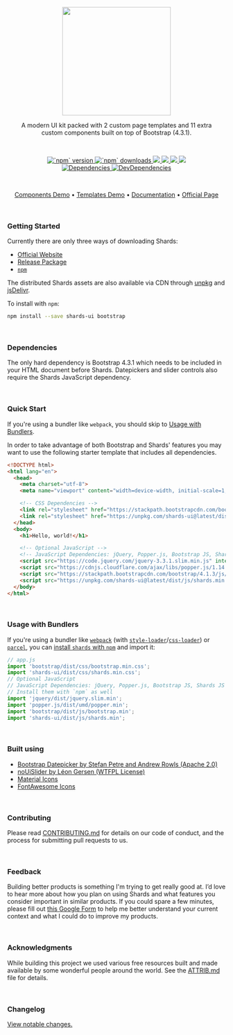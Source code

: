 <p align="center">
<img src="logo.jpg" width="250" />
</p>

<p align="center">
A modern UI kit packed with 2 custom page templates and 11 extra <br />custom components built on top of Bootstrap (4.3.1).
</p>

<br />

<p align="center">
  <a href="https://www.npmjs.com/package/shards-ui">
    <img src="https://img.shields.io/npm/v/shards-ui.svg" alt="`npm` version"/>
  </a>
  <a href="https://www.npmjs.com/package/shards-ui">
    <img src="https://img.shields.io/npm/dm/shards-ui.svg" alt="`npm` downloads"/>
  </a>
  <a href="#">
    <img src="https://img.shields.io/badge/Size-14.05_kb_min/gz-brightgreen.svg" />
  </a>
  <a href="#">
    <img src="https://img.shields.io/badge/License-MIT-brightgreen.svg" />
  </a>
  <a href="https://twitter.com/intent/tweet?url=https://designrevision.com/downloads/shards&text=I%20love%20the%20free%20Shards%20UI%20kit%20based%20on%20%23bootstrap%20by%20%40DesignRevision%20%23ui%20%23kit%20%23freebie%20">
    <img src="https://img.shields.io/twitter/url/http/shields.io.svg?style=social" />
  </a>
  <a href="https://twitter.com/designrevision">
    <img src="https://img.shields.io/twitter/follow/DesignRevision.svg?style=social&label=Follow" />
  </a>
  <br/>
  <a href="https://david-dm.org/DesignRevision/shards-ui">
    <img src="https://img.shields.io/david/DesignRevision/shards-ui.svg" alt="Dependencies"/>
  </a>
  <a href="https://david-dm.org/DesignRevision/shards-ui?type=dev">
    <img src="https://img.shields.io/david/dev/DesignRevision/shards-ui.svg" alt="DevDependencies"/>
  </a>
</p>

<br />

<p align="center">
  <a href="https://designrevision.com/demo/shards/">Components Demo</a> •
  <a href="https://designrevision.com/demo/shards/#extras">Templates Demo</a> •
  <a href="https://designrevision.com/docs/shards">Documentation</a> •
  <a href="https://designrevision.com/downloads/shards/">Official Page</a>
</p>

<br />


### Getting Started

Currently there are only three ways of downloading Shards:

* [Official Website](https://designrevision.com/download/shards)
* [Release Package](https://github.com/DesignRevision/shards-ui/releases)
* [`npm`](https://www.npmjs.com/package/shards-ui)

The distributed Shards assets are also available via CDN through [unpkg](https://unpkg.com/shards-ui@latest/) and [jsDelivr](https://cdn.jsdelivr.net/npm/shards-ui@latest/).

To install with `npm`:

```bash
npm install --save shards-ui bootstrap
```

<br />

### Dependencies

The only hard dependency is Bootstrap 4.3.1 which needs to be included in your HTML document before Shards. Datepickers and slider controls also require the Shards JavaScript dependency.

<br />

### Quick Start

If you're using a bundler like `webpack`, you should skip to [Usage with Bundlers](#usage-with-bundlers).

In order to take advantage of both Bootstrap and Shards' features you may want to use the following starter template that includes all dependencies.

```html
<!DOCTYPE html>
<html lang="en">
  <head>
    <meta charset="utf-8">
    <meta name="viewport" content="width=device-width, initial-scale=1, shrink-to-fit=no">

    <!-- CSS Dependencies -->
    <link rel="stylesheet" href="https://stackpath.bootstrapcdn.com/bootstrap/4.1.3/css/bootstrap.min.css" integrity="sha384-MCw98/SFnGE8fJT3GXwEOngsV7Zt27NXFoaoApmYm81iuXoPkFOJwJ8ERdknLPMO" crossorigin="anonymous">
    <link rel="stylesheet" href="https://unpkg.com/shards-ui@latest/dist/css/shards.min.css">
  </head>
  <body>
    <h1>Hello, world!</h1>

    <!-- Optional JavaScript -->
    <!-- JavaScript Dependencies: jQuery, Popper.js, Bootstrap JS, Shards JS -->
    <script src="https://code.jquery.com/jquery-3.3.1.slim.min.js" integrity="sha384-q8i/X+965DzO0rT7abK41JStQIAqVgRVzpbzo5smXKp4YfRvH+8abtTE1Pi6jizo" crossorigin="anonymous"></script>
    <script src="https://cdnjs.cloudflare.com/ajax/libs/popper.js/1.14.3/umd/popper.min.js" integrity="sha384-ZMP7rVo3mIykV+2+9J3UJ46jBk0WLaUAdn689aCwoqbBJiSnjAK/l8WvCWPIPm49" crossorigin="anonymous"></script>
    <script src="https://stackpath.bootstrapcdn.com/bootstrap/4.1.3/js/bootstrap.min.js" integrity="sha384-ChfqqxuZUCnJSK3+MXmPNIyE6ZbWh2IMqE241rYiqJxyMiZ6OW/JmZQ5stwEULTy" crossorigin="anonymous"></script>
    <script src="https://unpkg.com/shards-ui@latest/dist/js/shards.min.js"></script>
  </body>
</html>
```

<br />

### Usage with Bundlers

If you're using a bundler like [`webpack`](https://webpack.js.org) (with [`style-loader`](https://github.com/webpack-contrib/style-loader)/[`css-loader`](https://github.com/webpack-contrib/css-loader)) or [`parcel`](https://parceljs.org), you can [install `shards` with `npm`](#getting-started) and import it:

```javascript
// app.js
import 'bootstrap/dist/css/bootstrap.min.css';
import 'shards-ui/dist/css/shards.min.css';
// Optional JavaScript
// JavaScript Dependencies: jQuery, Popper.js, Bootstrap JS, Shards JS
// Install them with `npm` as well
import 'jquery/dist/jquery.slim.min';
import 'popper.js/dist/umd/popper.min';
import 'bootstrap/dist/js/bootstrap.min';
import 'shards-ui/dist/js/shards.min';
```

<br/>

### Built using

* [Bootstrap Datepicker by Stefan Petre and Andrew Rowls (Apache 2.0)](https://github.com/uxsolutions/bootstrap-datepicker)
* [noUiSlider by Léon Gersen (WTFPL License)](https://refreshless.com/nouislider/download/)
* [Material Icons](http://material.io/icons)
* [FontAwesome Icons](http://fontawesome.io)

<br />

### Contributing

Please read [CONTRIBUTING.md](CONTRIBUTING.md) for details on our code of conduct, and the process for submitting pull requests to us.

<br />

### Feedback

Building better products is something I'm trying to get really good at. I’d love to hear more about how you plan on using Shards and what features you consider important in similar products. If you could spare a few minutes, please fill out [this Google Form](https://docs.google.com/forms/d/e/1FAIpQLScyj8F-fyVlb-AAeM-UFXSpDgrfdC81yWm1BNF8_gVCpXN8jw/viewform?usp=sf_link) to help me better understand your current context and what I could do to improve my products.

<br />

### Acknowledgments

While building this project we used various free resources built and made
available by some wonderful people around the world. See the [ATTRIB.md](ATTRIB.md) file for details.

<br />

### Changelog

[View notable changes.](CHANGELOG.md)
